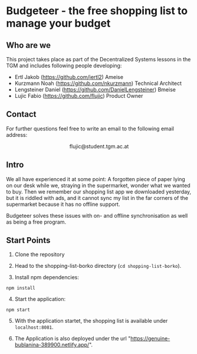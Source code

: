 # Budgeteer - the free shopping list to manage your budget 

## Who are we

This project takes place as part of the Decentralized Systems lessons in the TGM and includes following people developing:

- Ertl Jakob (https://github.com/jertl2) Ameise
- Kurzmann Noah (https://github.com/nkurzmann) Technical Architect
- Lengsteiner Daniel (https://github.com/DanielLengsteiner) Bmeise
- Lujic Fabio (https://github.com/flujic) Product Owner

## Contact

For further questions feel free to write an email to the following email address:

<center>flujic@student.tgm.ac.at</center>

## Intro

We all have experienced it at some point: A forgotten piece of paper lying on our desk while we, straying in the supermarket, wonder what we wanted to buy. 
Then we remember our shopping list app we downloaded yesterday, but it is riddled with ads, and it cannot sync my list in the far corners of the supermarket 
because it has no offline support.

Budgeteer solves these issues with on- and offline synchronisation as well as being a free program.

## Start Points

1. Clone the repository

2. Head to the shopping-list-borko directory (`cd shopping-list-borko`).

3. Install npm dependencies:

```
npm install
```

4. Start the application:

```
npm start
```


5. With the application startet, the shopping list is available under `localhost:8081`.


6. The Application is also deployed under the url "https://genuine-bublanina-389900.netlify.app/". 
